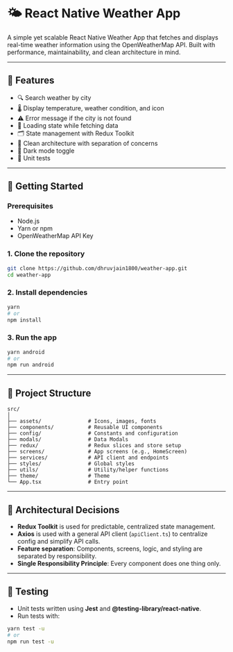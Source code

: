 # 🌤️ React Native Weather App

A simple yet scalable React Native Weather App that fetches and displays real-time weather information using the OpenWeatherMap API. Built with performance, maintainability, and clean architecture in mind.

---

## 📱 Features

- 🔍 Search weather by city
- 🌡️ Display temperature, weather condition, and icon
- ⚠️ Error message if the city is not found
- 🔄 Loading state while fetching data
- 🗂️ State management with Redux Toolkit
- 🧠 Clean architecture with separation of concerns
- 🌙 Dark mode toggle
- 🧪 Unit tests

---

## 🚀 Getting Started

### Prerequisites

- Node.js
- Yarn or npm
- OpenWeatherMap API Key

### 1. Clone the repository

```bash
git clone https://github.com/dhruvjain1800/weather-app.git
cd weather-app
```

### 2. Install dependencies

```bash
yarn
# or
npm install
```

### 3. Run the app

```bash
yarn android
# or
npm run android
```

---

## 🧱 Project Structure

```
src/
│
├── assets/               # Icons, images, fonts
├── components/           # Reusable UI components
├── config/               # Constants and configuration
├── modals/               # Data Modals
├── redux/                # Redux slices and store setup
├── screens/              # App screens (e.g., HomeScreen)
├── services/             # API client and endpoints
├── styles/               # Global styles
├── utils/                # Utility/helper functions
├── theme/                # Theme
└── App.tsx               # Entry point
```

---

## 🧠 Architectural Decisions

- **Redux Toolkit** is used for predictable, centralized state management.
- **Axios** is used with a general API client (`apiClient.ts`) to centralize config and simplify API calls.
- **Feature separation**: Components, screens, logic, and styling are separated by responsibility.
- **Single Responsibility Principle**: Every component does one thing only.

---

## 🧪 Testing

- Unit tests written using **Jest** and **@testing-library/react-native**.
- Run tests with:

```bash
yarn test -u
# or
npm run test -u
```

